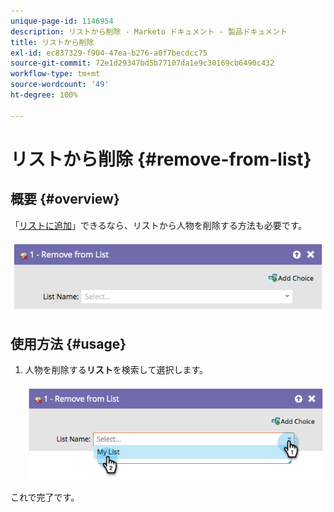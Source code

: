 ```yaml
---
unique-page-id: 1146954
description: リストから削除 - Marketo ドキュメント - 製品ドキュメント
title: リストから削除
exl-id: ec837329-f904-47ea-b276-a0f7becdcc75
source-git-commit: 72e1d29347bd5b77107da1e9c30169cb6490c432
workflow-type: tm+mt
source-wordcount: '49'
ht-degree: 100%

---
```


# リストから削除 {#remove-from-list}

## 概要 {#overview}

「[リストに追加](/help/marketo/product-docs/core-marketo-concepts/smart-campaigns/flow-actions/add-to-list.md)」できるなら、リストから人物を削除する方法も必要です。

![](assets/image2014-9-22-10-3a44-3a3.png)

## 使用方法 {#usage}

1. 人物を削除する&#x200B;**リスト**&#x200B;を検索して選択します。

   ![](assets/image2014-9-22-10-3a44-3a7.png)

これで完了です。
